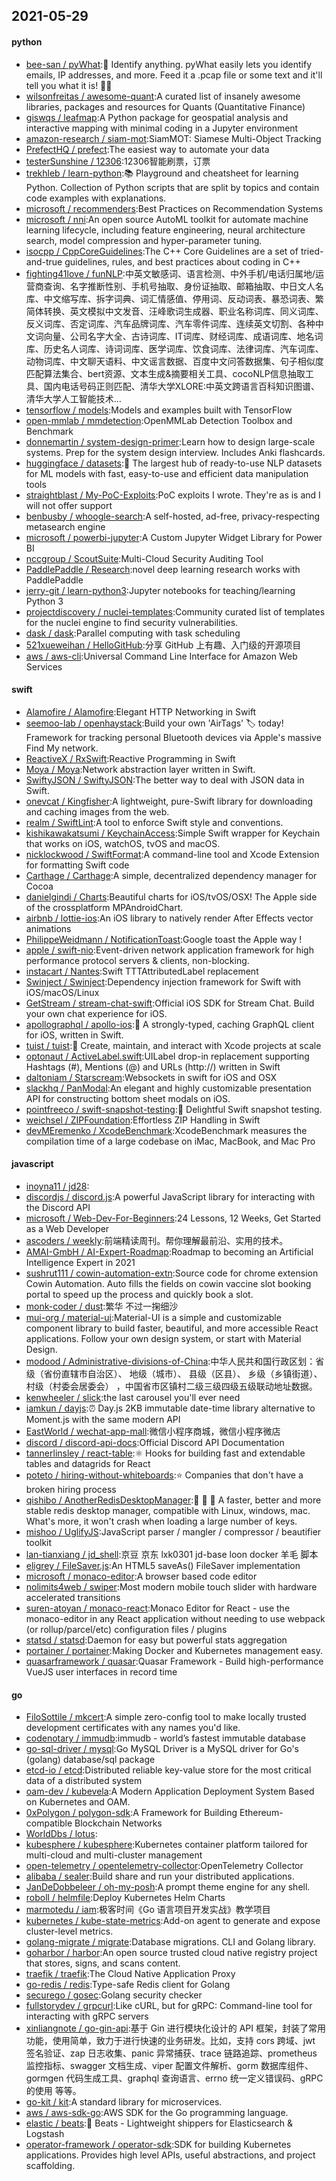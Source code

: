 ## 2021-05-29

#### python
* [bee-san / pyWhat](https://github.com/bee-san/pyWhat):🐸
Identify anything. pyWhat easily lets you identify emails, IP addresses, and more. Feed it a .pcap file or some text and it'll tell you what it is!
🧙‍♀️
* [wilsonfreitas / awesome-quant](https://github.com/wilsonfreitas/awesome-quant):A curated list of insanely awesome libraries, packages and resources for Quants (Quantitative Finance)
* [giswqs / leafmap](https://github.com/giswqs/leafmap):A Python package for geospatial analysis and interactive mapping with minimal coding in a Jupyter environment
* [amazon-research / siam-mot](https://github.com/amazon-research/siam-mot):SiamMOT: Siamese Multi-Object Tracking
* [PrefectHQ / prefect](https://github.com/PrefectHQ/prefect):The easiest way to automate your data
* [testerSunshine / 12306](https://github.com/testerSunshine/12306):12306智能刷票，订票
* [trekhleb / learn-python](https://github.com/trekhleb/learn-python):📚
Playground and cheatsheet for learning Python. Collection of Python scripts that are split by topics and contain code examples with explanations.
* [microsoft / recommenders](https://github.com/microsoft/recommenders):Best Practices on Recommendation Systems
* [microsoft / nni](https://github.com/microsoft/nni):An open source AutoML toolkit for automate machine learning lifecycle, including feature engineering, neural architecture search, model compression and hyper-parameter tuning.
* [isocpp / CppCoreGuidelines](https://github.com/isocpp/CppCoreGuidelines):The C++ Core Guidelines are a set of tried-and-true guidelines, rules, and best practices about coding in C++
* [fighting41love / funNLP](https://github.com/fighting41love/funNLP):中英文敏感词、语言检测、中外手机/电话归属地/运营商查询、名字推断性别、手机号抽取、身份证抽取、邮箱抽取、中日文人名库、中文缩写库、拆字词典、词汇情感值、停用词、反动词表、暴恐词表、繁简体转换、英文模拟中文发音、汪峰歌词生成器、职业名称词库、同义词库、反义词库、否定词库、汽车品牌词库、汽车零件词库、连续英文切割、各种中文词向量、公司名字大全、古诗词库、IT词库、财经词库、成语词库、地名词库、历史名人词库、诗词词库、医学词库、饮食词库、法律词库、汽车词库、动物词库、中文聊天语料、中文谣言数据、百度中文问答数据集、句子相似度匹配算法集合、bert资源、文本生成&摘要相关工具、cocoNLP信息抽取工具、国内电话号码正则匹配、清华大学XLORE:中英文跨语言百科知识图谱、清华大学人工智能技术…
* [tensorflow / models](https://github.com/tensorflow/models):Models and examples built with TensorFlow
* [open-mmlab / mmdetection](https://github.com/open-mmlab/mmdetection):OpenMMLab Detection Toolbox and Benchmark
* [donnemartin / system-design-primer](https://github.com/donnemartin/system-design-primer):Learn how to design large-scale systems. Prep for the system design interview. Includes Anki flashcards.
* [huggingface / datasets](https://github.com/huggingface/datasets):🤗
The largest hub of ready-to-use NLP datasets for ML models with fast, easy-to-use and efficient data manipulation tools
* [straightblast / My-PoC-Exploits](https://github.com/straightblast/My-PoC-Exploits):PoC exploits I wrote. They're as is and I will not offer support
* [benbusby / whoogle-search](https://github.com/benbusby/whoogle-search):A self-hosted, ad-free, privacy-respecting metasearch engine
* [microsoft / powerbi-jupyter](https://github.com/microsoft/powerbi-jupyter):A Custom Jupyter Widget Library for Power BI
* [nccgroup / ScoutSuite](https://github.com/nccgroup/ScoutSuite):Multi-Cloud Security Auditing Tool
* [PaddlePaddle / Research](https://github.com/PaddlePaddle/Research):novel deep learning research works with PaddlePaddle
* [jerry-git / learn-python3](https://github.com/jerry-git/learn-python3):Jupyter notebooks for teaching/learning Python 3
* [projectdiscovery / nuclei-templates](https://github.com/projectdiscovery/nuclei-templates):Community curated list of templates for the nuclei engine to find security vulnerabilities.
* [dask / dask](https://github.com/dask/dask):Parallel computing with task scheduling
* [521xueweihan / HelloGitHub](https://github.com/521xueweihan/HelloGitHub):分享 GitHub 上有趣、入门级的开源项目
* [aws / aws-cli](https://github.com/aws/aws-cli):Universal Command Line Interface for Amazon Web Services

#### swift
* [Alamofire / Alamofire](https://github.com/Alamofire/Alamofire):Elegant HTTP Networking in Swift
* [seemoo-lab / openhaystack](https://github.com/seemoo-lab/openhaystack):Build your own 'AirTags'
🏷
today! Framework for tracking personal Bluetooth devices via Apple's massive Find My network.
* [ReactiveX / RxSwift](https://github.com/ReactiveX/RxSwift):Reactive Programming in Swift
* [Moya / Moya](https://github.com/Moya/Moya):Network abstraction layer written in Swift.
* [SwiftyJSON / SwiftyJSON](https://github.com/SwiftyJSON/SwiftyJSON):The better way to deal with JSON data in Swift.
* [onevcat / Kingfisher](https://github.com/onevcat/Kingfisher):A lightweight, pure-Swift library for downloading and caching images from the web.
* [realm / SwiftLint](https://github.com/realm/SwiftLint):A tool to enforce Swift style and conventions.
* [kishikawakatsumi / KeychainAccess](https://github.com/kishikawakatsumi/KeychainAccess):Simple Swift wrapper for Keychain that works on iOS, watchOS, tvOS and macOS.
* [nicklockwood / SwiftFormat](https://github.com/nicklockwood/SwiftFormat):A command-line tool and Xcode Extension for formatting Swift code
* [Carthage / Carthage](https://github.com/Carthage/Carthage):A simple, decentralized dependency manager for Cocoa
* [danielgindi / Charts](https://github.com/danielgindi/Charts):Beautiful charts for iOS/tvOS/OSX! The Apple side of the crossplatform MPAndroidChart.
* [airbnb / lottie-ios](https://github.com/airbnb/lottie-ios):An iOS library to natively render After Effects vector animations
* [PhilippeWeidmann / NotificationToast](https://github.com/PhilippeWeidmann/NotificationToast):Google toast the Apple way !
* [apple / swift-nio](https://github.com/apple/swift-nio):Event-driven network application framework for high performance protocol servers & clients, non-blocking.
* [instacart / Nantes](https://github.com/instacart/Nantes):Swift TTTAttributedLabel replacement
* [Swinject / Swinject](https://github.com/Swinject/Swinject):Dependency injection framework for Swift with iOS/macOS/Linux
* [GetStream / stream-chat-swift](https://github.com/GetStream/stream-chat-swift):Official iOS SDK for Stream Chat. Build your own chat experience for iOS.
* [apollographql / apollo-ios](https://github.com/apollographql/apollo-ios):📱
A strongly-typed, caching GraphQL client for iOS, written in Swift.
* [tuist / tuist](https://github.com/tuist/tuist):🚀
Create, maintain, and interact with Xcode projects at scale
* [optonaut / ActiveLabel.swift](https://github.com/optonaut/ActiveLabel.swift):UILabel drop-in replacement supporting Hashtags (#), Mentions (@) and URLs (http://) written in Swift
* [daltoniam / Starscream](https://github.com/daltoniam/Starscream):Websockets in swift for iOS and OSX
* [slackhq / PanModal](https://github.com/slackhq/PanModal):An elegant and highly customizable presentation API for constructing bottom sheet modals on iOS.
* [pointfreeco / swift-snapshot-testing](https://github.com/pointfreeco/swift-snapshot-testing):📸
Delightful Swift snapshot testing.
* [weichsel / ZIPFoundation](https://github.com/weichsel/ZIPFoundation):Effortless ZIP Handling in Swift
* [devMEremenko / XcodeBenchmark](https://github.com/devMEremenko/XcodeBenchmark):XcodeBenchmark measures the compilation time of a large codebase on iMac, MacBook, and Mac Pro

#### javascript
* [inoyna11 / jd28](https://github.com/inoyna11/jd28):
* [discordjs / discord.js](https://github.com/discordjs/discord.js):A powerful JavaScript library for interacting with the Discord API
* [microsoft / Web-Dev-For-Beginners](https://github.com/microsoft/Web-Dev-For-Beginners):24 Lessons, 12 Weeks, Get Started as a Web Developer
* [ascoders / weekly](https://github.com/ascoders/weekly):前端精读周刊。帮你理解最前沿、实用的技术。
* [AMAI-GmbH / AI-Expert-Roadmap](https://github.com/AMAI-GmbH/AI-Expert-Roadmap):Roadmap to becoming an Artificial Intelligence Expert in 2021
* [sushrut111 / cowin-automation-extn](https://github.com/sushrut111/cowin-automation-extn):Source code for chrome extension Cowin Automation. Auto fills the fields on cowin vaccine slot booking portal to speed up the process and quickly book a slot.
* [monk-coder / dust](https://github.com/monk-coder/dust):繁华 不过一掬细沙
* [mui-org / material-ui](https://github.com/mui-org/material-ui):Material-UI is a simple and customizable component library to build faster, beautiful, and more accessible React applications. Follow your own design system, or start with Material Design.
* [modood / Administrative-divisions-of-China](https://github.com/modood/Administrative-divisions-of-China):中华人民共和国行政区划：省级（省份直辖市自治区）、 地级（城市）、 县级（区县）、 乡级（乡镇街道）、 村级（村委会居委会） ，中国省市区镇村二级三级四级五级联动地址数据。
* [kenwheeler / slick](https://github.com/kenwheeler/slick):the last carousel you'll ever need
* [iamkun / dayjs](https://github.com/iamkun/dayjs):⏰
Day.js 2KB immutable date-time library alternative to Moment.js with the same modern API
* [EastWorld / wechat-app-mall](https://github.com/EastWorld/wechat-app-mall):微信小程序商城，微信小程序微店
* [discord / discord-api-docs](https://github.com/discord/discord-api-docs):Official Discord API Documentation
* [tannerlinsley / react-table](https://github.com/tannerlinsley/react-table):⚛️
Hooks for building fast and extendable tables and datagrids for React
* [poteto / hiring-without-whiteboards](https://github.com/poteto/hiring-without-whiteboards):⭐️
Companies that don't have a broken hiring process
* [qishibo / AnotherRedisDesktopManager](https://github.com/qishibo/AnotherRedisDesktopManager):🚀
🚀
🚀
A faster, better and more stable redis desktop manager, compatible with Linux, windows, mac. What's more, it won't crash when loading a large number of keys.
* [mishoo / UglifyJS](https://github.com/mishoo/UglifyJS):JavaScript parser / mangler / compressor / beautifier toolkit
* [lan-tianxiang / jd_shell](https://github.com/lan-tianxiang/jd_shell):京豆 京东 lxk0301 jd-base loon docker 羊毛 脚本
* [eligrey / FileSaver.js](https://github.com/eligrey/FileSaver.js):An HTML5 saveAs() FileSaver implementation
* [microsoft / monaco-editor](https://github.com/microsoft/monaco-editor):A browser based code editor
* [nolimits4web / swiper](https://github.com/nolimits4web/swiper):Most modern mobile touch slider with hardware accelerated transitions
* [suren-atoyan / monaco-react](https://github.com/suren-atoyan/monaco-react):Monaco Editor for React - use the monaco-editor in any React application without needing to use webpack (or rollup/parcel/etc) configuration files / plugins
* [statsd / statsd](https://github.com/statsd/statsd):Daemon for easy but powerful stats aggregation
* [portainer / portainer](https://github.com/portainer/portainer):Making Docker and Kubernetes management easy.
* [quasarframework / quasar](https://github.com/quasarframework/quasar):Quasar Framework - Build high-performance VueJS user interfaces in record time

#### go
* [FiloSottile / mkcert](https://github.com/FiloSottile/mkcert):A simple zero-config tool to make locally trusted development certificates with any names you'd like.
* [codenotary / immudb](https://github.com/codenotary/immudb):immudb - world’s fastest immutable database
* [go-sql-driver / mysql](https://github.com/go-sql-driver/mysql):Go MySQL Driver is a MySQL driver for Go's (golang) database/sql package
* [etcd-io / etcd](https://github.com/etcd-io/etcd):Distributed reliable key-value store for the most critical data of a distributed system
* [oam-dev / kubevela](https://github.com/oam-dev/kubevela):A Modern Application Deployment System Based on Kubernetes and OAM.
* [0xPolygon / polygon-sdk](https://github.com/0xPolygon/polygon-sdk):A Framework for Building Ethereum-compatible Blockchain Networks
* [WorldDbs / lotus](https://github.com/WorldDbs/lotus):
* [kubesphere / kubesphere](https://github.com/kubesphere/kubesphere):Kubernetes container platform tailored for multi-cloud and multi-cluster management
* [open-telemetry / opentelemetry-collector](https://github.com/open-telemetry/opentelemetry-collector):OpenTelemetry Collector
* [alibaba / sealer](https://github.com/alibaba/sealer):Build share and run your distributed applications.
* [JanDeDobbeleer / oh-my-posh](https://github.com/JanDeDobbeleer/oh-my-posh):A prompt theme engine for any shell.
* [roboll / helmfile](https://github.com/roboll/helmfile):Deploy Kubernetes Helm Charts
* [marmotedu / iam](https://github.com/marmotedu/iam):极客时间《Go 语言项目开发实战》教学项目
* [kubernetes / kube-state-metrics](https://github.com/kubernetes/kube-state-metrics):Add-on agent to generate and expose cluster-level metrics.
* [golang-migrate / migrate](https://github.com/golang-migrate/migrate):Database migrations. CLI and Golang library.
* [goharbor / harbor](https://github.com/goharbor/harbor):An open source trusted cloud native registry project that stores, signs, and scans content.
* [traefik / traefik](https://github.com/traefik/traefik):The Cloud Native Application Proxy
* [go-redis / redis](https://github.com/go-redis/redis):Type-safe Redis client for Golang
* [securego / gosec](https://github.com/securego/gosec):Golang security checker
* [fullstorydev / grpcurl](https://github.com/fullstorydev/grpcurl):Like cURL, but for gRPC: Command-line tool for interacting with gRPC servers
* [xinliangnote / go-gin-api](https://github.com/xinliangnote/go-gin-api):基于 Gin 进行模块化设计的 API 框架，封装了常用功能，使用简单，致力于进行快速的业务研发。比如，支持 cors 跨域、jwt 签名验证、zap 日志收集、panic 异常捕获、trace 链路追踪、prometheus 监控指标、swagger 文档生成、viper 配置文件解析、gorm 数据库组件、gormgen 代码生成工具、graphql 查询语言、errno 统一定义错误码、gRPC 的使用 等等。
* [go-kit / kit](https://github.com/go-kit/kit):A standard library for microservices.
* [aws / aws-sdk-go](https://github.com/aws/aws-sdk-go):AWS SDK for the Go programming language.
* [elastic / beats](https://github.com/elastic/beats):🐠
Beats - Lightweight shippers for Elasticsearch & Logstash
* [operator-framework / operator-sdk](https://github.com/operator-framework/operator-sdk):SDK for building Kubernetes applications. Provides high level APIs, useful abstractions, and project scaffolding.
